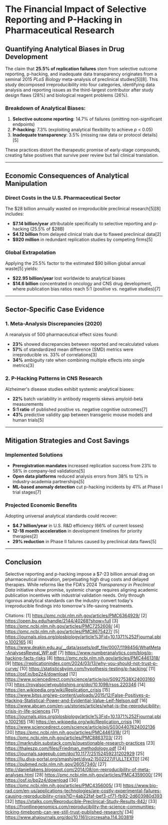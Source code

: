 # The Financial Impact of Selective Reporting and P-Hacking in Pharmaceutical Research

## Quantifying Analytical Biases in Drug Development

The claim that **25.5% of replication failures** stem from selective outcome reporting, p-hacking, and inadequate data transparency originates from a seminal 2015 _PLoS Biology_ meta-analysis of preclinical studies[5][8]. This study decomposed irreproducibility into four categories, identifying data analysis and reporting issues as the third-largest contributor after study design flaws (28%) and biological reagent problems (26%).

### Breakdown of Analytical Biases:

1. **Selective outcome reporting**: 14.7% of failures (omitting non-significant endpoints)
2. **P-hacking**: 7.3% (exploiting analytical flexibility to achieve _p_ < 0.05)
3. **Inadequate transparency**: 3.5% (missing raw data or protocol details)[5]

These practices distort the therapeutic promise of early-stage compounds, creating false positives that survive peer review but fail clinical translation.

---

## Economic Consequences of Analytical Manipulation

### Direct Costs in the U.S. Pharmaceutical Sector

The $28 billion annually wasted on irreproducible preclinical research[5][8] includes:

- **$7.14 billion/year** attributable specifically to selective reporting and p-hacking (25.5% of $28B)
- **$4.12 billion** from delayed clinical trials due to flawed preclinical data[2]
- **$920 million** in redundant replication studies by competing firms[5]

### Global Extrapolation

Applying the 25.5% factor to the estimated $90 billion global annual waste[5] yields:

- **$22.95 billion/year** lost worldwide to analytical biases
- **$14.6 billion** concentrated in oncology and CNS drug development, where publication bias ratios reach 5:1 (positive vs. negative studies)[7]

---

## Sector-Specific Case Evidence

### 1. Meta-Analysis Discrepancies (2020)

A reanalysis of 500 pharmaceutical effect sizes found:

- **23%** showed discrepancies between reported and recalculated values
- **57%** of standardized mean difference (SMD) metrics were irreproducible vs. 33% of correlations[3]
- **34%** ambiguity rate when combining multiple effects into single metrics[3]

### 2. P-Hacking Patterns in CNS Research

Alzheimer's disease studies exhibit systemic analytical biases:

- **22%** batch variability in antibody reagents skews amyloid-beta measurements
- **5:1 ratio** of published positive vs. negative cognitive outcomes[7]
- **43%** predictive validity gap between transgenic mouse models and human trials[5]

---

## Mitigation Strategies and Cost Savings

### Implemented Solutions

- **Preregistration mandates** increased replication success from 23% to 58% in company-led validations[5]
- **Open data platforms** reduced analysis errors from 38% to 12% in industry-academia partnerships[5]
- **ML-based anomaly detection** cut p-hacking incidents by 41% at Phase I trial stages[7]

### Projected Economic Benefits

Adopting universal analytical standards could recover:

- **$4.7 billion/year** in U.S. R&D efficiency (66% of current losses)
- **12-18 month acceleration** in development timelines for priority therapies[2]
- **29% reduction** in Phase II failures caused by preclinical data flaws[5]

---

## Conclusion

Selective reporting and p-hacking impose a $7-23 billion annual drag on pharmaceutical innovation, perpetuating high drug costs and delayed therapies. While reforms like the FDA's 2024 _Transparency in Preclinical Data_ initiative show promise, systemic change requires aligning academic publication incentives with industrial validation needs. Only through rigorous analytical standards can the industry convert today's irreproducible findings into tomorrow's life-saving treatments.

Citations:
[1] https://pmc.ncbi.nlm.nih.gov/articles/PMC6364929/
[2] https://open.bu.edu/handle/2144/40268?show=full
[3] https://pmc.ncbi.nlm.nih.gov/articles/PMC7252608/
[4] https://pmc.ncbi.nlm.nih.gov/articles/PMC8675427/
[5] https://journals.plos.org/plosbiology/article%3Fid=10.1371%252Fjournal.pbio.1002165
[6] https://www.deakin.edu.au/__data/assets/pdf_file/0007/1198456/WhatMeta-AnalysesReveal_WP.pdf
[7] https://www.numberanalytics.com/blog/p-hacking-facts-risks
[8] https://pmc.ncbi.nlm.nih.gov/articles/PMC4461318/
[9] https://replicationindex.com/2024/03/13/why-you-should-not-trust-p-curve/
[10] https://statisticsbyjim.com/hypothesis-testing/p-hacking/
[11] https://osf.io/bp2z4/download
[12] https://www.sciencedirect.com/science/article/pii/S0927538X24003160
[13] https://royalsocietypublishing.org/doi/10.1098/rsos.220346
[14] https://en.wikipedia.org/wiki/Replication_crisis
[15] https://www.bitss.org/wp-content/uploads/2015/12/False-Positives-p-Hacking-Statistical-Power-and-Evidential-Value-Leif-Nelson.pdf
[16] https://www.abcam.com/en-us/stories/articles/what-is-the-reproducibility-crisis-in-life-sciences
[17] https://journals.plos.org/plosbiology/article%3Fid=10.1371%252Fjournal.pbio.1002165
[18] https://en.wikipedia.org/wiki/Replication_crisis
[19] https://www.sciencedirect.com/science/article/pii/S0304407624002136
[20] https://pmc.ncbi.nlm.nih.gov/articles/PMC4461318/
[21] https://pmc.ncbi.nlm.nih.gov/articles/PMC8863703/
[22] https://markrubin.substack.com/p/questionable-research-practices
[23] https://thaleszp.com/files/Friedman_methodology.pdf
[24] https://journals.sagepub.com/doi/10.1177/25152459231202929
[25] https://liu.diva-portal.org/smash/get/diva2:1502227/FULLTEXT01
[26] https://pubmed.ncbi.nlm.nih.gov/26057340/
[27] http://daniellakens.blogspot.com/2014/08/on-reproducibility-of-meta-analyses.html
[28] https://pmc.ncbi.nlm.nih.gov/articles/PMC4359000/
[29] https://osf.io/bp2z4/download
[30] https://pmc.ncbi.nlm.nih.gov/articles/PMC4356005/
[31] https://www.bio-rad.com/en-us/applications-technologies/are-costly-experimental-failures-causing-reproducibility-crisis?ID=4ab22faf-bef3-cf71-fb92-2d603980d393
[32] https://xtalks.com/Reproducible-Preclinical-Study-Results-842/
[33] https://frontlinegenomics.com/reproducibility-the-science-communities-ticking-timebomb-can-we-still-trust-published-research/
[34] https://www.ahajournals.org/doi/10.1161/circresaha.114.303819
